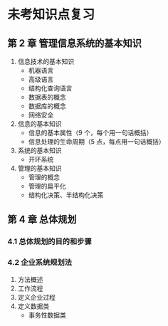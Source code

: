 # 未考知识点复习

## 第 2 章 管理信息系统的基本知识

1. 信息技术的基本知识
   - 机器语言
   - 高级语言
   - 结构化查询语言
   - 数据表的概念
   - 数据库的概念
   - 网络安全
2. 信息的基本知识
   - 信息的基本属性（9 个，每个用一句话概括）
   - 信息处理的生命周期（5 点，每点用一句话概括）
3. 系统的基本知识
   - 开环系统
4. 管理的基本知识
   - 管理的概念
   - 管理的扁平化
   - 结构化决策、半结构化决策

## 第 4 章 总体规划

### 4.1 总体规划的目的和步骤

### 4.2 企业系统规划法

1. 方法概述
2. 工作流程
3. 定义企业过程
4. 定义数据类
   - 事务性数据类

